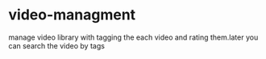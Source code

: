 # video-managment
manage video library with tagging the each video and rating them.later you can  search the video by tags
